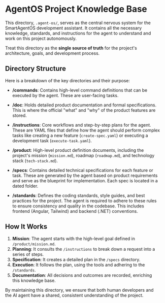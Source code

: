 # AgentOS Project Knowledge Base

This directory, `.agent-os/`, serves as the central nervous system for the SmartAgentOS development assistant. It contains all the necessary knowledge, standards, and instructions for the agent to understand and work on this project autonomously.

Treat this directory as the **single source of truth** for the project's architecture, goals, and development process.

## Directory Structure

Here is a breakdown of the key directories and their purpose:

- **/commands**: Contains high-level command definitions that can be executed by the agent. These are user-facing tasks.

- **/doc**: Holds detailed product documentation and formal specifications. This is where the official "what" and "why" of the product features are stored.

- **/instructions**: Core workflows and step-by-step plans for the agent. These are YAML files that define how the agent should perform complex tasks like creating a new feature (`create-spec.yaml`) or executing a development task (`execute-task.yaml`).

- **/product**: High-level product definition documents, including the project's mission (`mission.md`), roadmap (`roadmap.md`), and technology stack (`tech-stack.md`).

- **/specs**: Contains detailed technical specifications for each feature or task. These are generated by the agent based on product requirements and serve as the blueprint for implementation. Each spec is located in a dated folder.

- **/standards**: Defines the coding standards, style guides, and best practices for the project. The agent is required to adhere to these rules to ensure consistency and quality in the codebase. This includes frontend (Angular, Tailwind) and backend (.NET) conventions.

## How It Works

1.  **Mission**: The agent starts with the high-level goal defined in `/product/mission.md`.
2.  **Planning**: It consults the `/instructions` to break down a request into a series of steps.
3.  **Specification**: It creates a detailed plan in the `/specs` directory.
4.  **Execution**: It follows the plan, using the tools and adhering to the `/standards`.
5.  **Documentation**: All decisions and outcomes are recorded, enriching this knowledge base.

By maintaining this directory, we ensure that both human developers and the AI agent have a shared, consistent understanding of the project.

